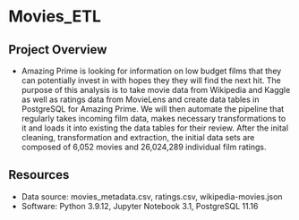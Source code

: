 # Movies_ETL

## Project Overview
* Amazing Prime is looking for information on low budget films that they can potentially invest in with hopes they they will find the next hit. The purpose of this analysis is to take movie data from Wikipedia and Kaggle as well as ratings data from MovieLens and create data tables in PostgreSQL for Amazing Prime. We will then automate the pipeline that regularly takes incoming film data, makes necessary transformations to it and loads it into existing the data tables for their review. After the inital cleaning, transformation and extraction, the initial data sets are composed of 6,052 movies and 26,024,289 individual film ratings. 

## Resources
* Data source: movies_metadata.csv, ratings.csv, wikipedia-movies.json
* Software: Python 3.9.12, Jupyter Notebook 3.1, PostgreSQL 11.16
